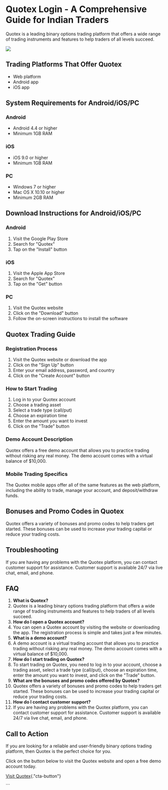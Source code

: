 # Quotex Login - A Comprehensive Guide for Indian Traders

Quotex is a leading binary options trading platform that offers a wide
range of trading instruments and features to help traders of all levels
succeed.

[![](https://static.quotex.io/files/3_en/300_250.jpg)](https://traff.sbs/brokerqxlid)

## Trading Platforms That Offer Quotex

-   Web platform
-   Android app
-   iOS app

## System Requirements for Android/iOS/PC

### Android

-   Android 4.4 or higher
-   Minimum 1GB RAM

### iOS

-   iOS 9.0 or higher
-   Minimum 1GB RAM

### PC

-   Windows 7 or higher
-   Mac OS X 10.10 or higher
-   Minimum 2GB RAM

## Download Instructions for Android/iOS/PC

### Android

1.  Visit the Google Play Store
2.  Search for "Quotex"
3.  Tap on the "Install" button

### iOS

1.  Visit the Apple App Store
2.  Search for "Quotex"
3.  Tap on the "Get" button

### PC

1.  Visit the Quotex website
2.  Click on the "Download" button
3.  Follow the on-screen instructions to install the software

## Quotex Trading Guide

### Registration Process

1.  Visit the Quotex website or download the app
2.  Click on the "Sign Up" button
3.  Enter your email address, password, and country
4.  Click on the "Create Account" button

### How to Start Trading

1.  Log in to your Quotex account
2.  Choose a trading asset
3.  Select a trade type (call/put)
4.  Choose an expiration time
5.  Enter the amount you want to invest
6.  Click on the "Trade" button

### Demo Account Description

Quotex offers a free demo account that allows you to practice trading
without risking any real money. The demo account comes with a virtual
balance of \$10,000.

### Mobile Trading Specifics

The Quotex mobile apps offer all of the same features as the web
platform, including the ability to trade, manage your account, and
deposit/withdraw funds.

## Bonuses and Promo Codes in Quotex

Quotex offers a variety of bonuses and promo codes to help traders get
started. These bonuses can be used to increase your trading capital or
reduce your trading costs.

## Troubleshooting

If you are having any problems with the Quotex platform, you can contact
customer support for assistance. Customer support is available 24/7 via
live chat, email, and phone.

## FAQ

1.  **What is Quotex?**
2.  Quotex is a leading binary options trading platform that offers a
    wide range of trading instruments and features to help traders of
    all levels succeed.
3.  **How do I open a Quotex account?**
4.  You can open a Quotex account by visiting the website or downloading
    the app. The registration process is simple and takes just a few
    minutes.
5.  **What is a demo account?**
6.  A demo account is a virtual trading account that allows you to
    practice trading without risking any real money. The demo account
    comes with a virtual balance of \$10,000.
7.  **How do I start trading on Quotex?**
8.  To start trading on Quotex, you need to log in to your account,
    choose a trading asset, select a trade type (call/put), choose an
    expiration time, enter the amount you want to invest, and click on
    the "Trade" button.
9.  **What are the bonuses and promo codes offered by Quotex?**
10. Quotex offers a variety of bonuses and promo codes to help traders
    get started. These bonuses can be used to increase your trading
    capital or reduce your trading costs.
11. **How do I contact customer support?**
12. If you are having any problems with the Quotex platform, you can
    contact customer support for assistance. Customer support is
    available 24/7 via live chat, email, and phone.

## Call to Action

If you are looking for a reliable and user-friendly binary options
trading platform, then Quotex is the perfect choice for you.

Click on the button below to visit the Quotex website and open a free
demo account today.

[Visit
Quotex](\%22https://traff.sbs/brokerqxsignup\%22){."cta-button"}

\`\`\`

